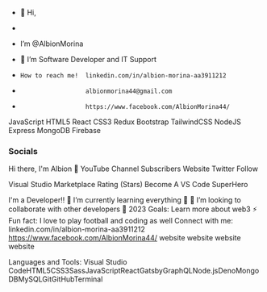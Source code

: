 - 👋 Hi,
-
- I’m @AlbionMorina
- 👀 I’m Software Developer and IT Support

-     How to reach me!  linkedin.com/in/albion-morina-aa3911212 
-                       albionmorina44@gmail.com 
-                       https://www.facebook.com/AlbionMorina44/


JavaScript HTML5 React CSS3 Redux Bootstrap TailwindCSS NodeJS Express MongoDB Firebase

### Socials

Hi there, I'm Albion 👋
YouTube Channel Subscribers Website Twitter Follow

Visual Studio Marketplace Rating (Stars) Become A VS Code SuperHero

I'm a Developer!!
🌱 I’m currently learning everything 🤣
👯 I’m looking to collaborate with other developers
🥅 2023 Goals: Learn more about web3
⚡ Fun fact: I love to play football and coding as well
Connect with me:
linkedin.com/in/albion-morina-aa3911212  https://www.facebook.com/AlbionMorina44/ website    website    website    website

Languages and Tools:
Visual Studio CodeHTML5CSS3SassJavaScriptReactGatsbyGraphQLNode.jsDenoMongoDBMySQLGitGitHubTerminal


 
